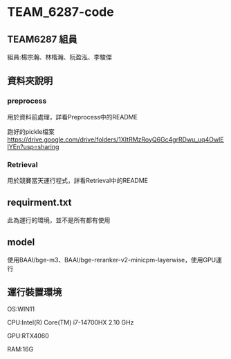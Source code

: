 # TEAM_6287-code
## TEAM6287 組員
組員:楊宗瀚、林楷瀚、阮盈泓、李駿傑
## 資料夾說明
### preprocess
用於資料前處理，詳看Preprocess中的README

跑好的pickle檔案 https://drive.google.com/drive/folders/1XItRMzRoyQ6Gc4grRDwu_uq4OwIEIYEn?usp=sharing
### Retrieval
用於競賽當天運行程式，詳看Retrieval中的README
## requirment.txt
此為運行的環境，並不是所有都有使用
## model
使用BAAI/bge-m3、BAAI/bge-reranker-v2-minicpm-layerwise，使用GPU運行
## 運行裝置環境
OS:WIN11

CPU:Intel(R) Core(TM) i7-14700HX   2.10 GHz

GPU:RTX4060

RAM:16G
